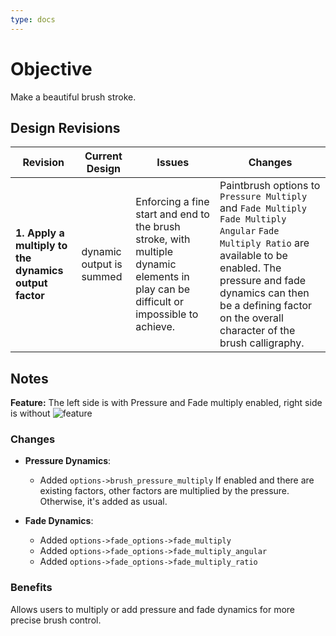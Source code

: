 ```yaml
---
type: docs
---
```


# Objective

Make a beautiful brush stroke.

## Design Revisions

| **Revision**  | **Current Design**  | **Issues**  | **Changes** |
|--------------------------------------------|---------------------------------------------------------------------------------------------|----------------------------------------------------------------------------------------------|-----------------------------------------------------------|
| **1. Apply a multiply to the dynamics output factor** | dynamic output is summed | Enforcing a fine start and end to the brush stroke, with multiple dynamic elements in play can be difficult or impossible to achieve.  | Paintbrush options to `Pressure Multiply` and `Fade Multiply` `Fade Multiply Angular` `Fade Multiply Ratio` are available to be enabled. The pressure and fade dynamics can then be a defining factor on the overall character of the brush calligraphy. |

## Notes

**Feature:** The left side is with Pressure and Fade multiply enabled, right side is without
![feature](/images/diagrams/brush-dynamic-multiply-modes.webp)

### Changes

- **Pressure Dynamics**:
  - Added `options->brush_pressure_multiply` 
If enabled and there are existing factors, other factors are multiplied by the pressure. Otherwise, it's added as usual.

- **Fade Dynamics**:
  - Added `options->fade_options->fade_multiply`
  - Added `options->fade_options->fade_multiply_angular`
  - Added `options->fade_options->fade_multiply_ratio`


### **Benefits**

Allows users to multiply or add pressure and fade dynamics for more precise brush control.
